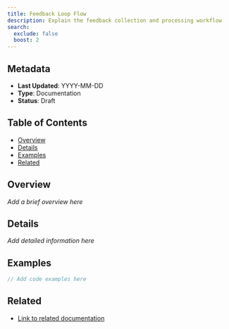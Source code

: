 ```yaml
---
title: Feedback Loop Flow
description: Explain the feedback collection and processing workflow
search:
  exclude: false
  boost: 2
---
```


## Metadata

- **Last Updated**: YYYY-MM-DD
- **Type**: Documentation
- **Status**: Draft

## Table of Contents

- [Overview](#overview)
- [Details](#details)
- [Examples](#examples)
- [Related](#related)

## Overview

_Add a brief overview here_

## Details

_Add detailed information here_

## Examples

```typescript
// Add code examples here
```

## Related

- [Link to related documentation]()

<!--
### Suggested AI Prompt:
Explain the feedback collection and processing workflow.
-->
